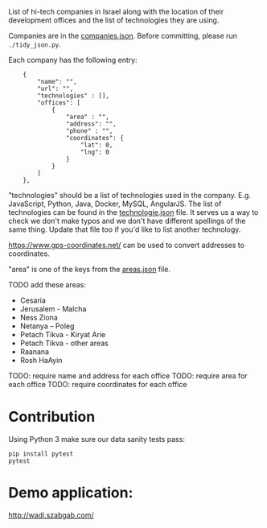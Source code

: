 
List of hi-tech companies in Israel along with the location of their development offices
and the list of technologies they are using.

Companies are in the [companies.json](data/companies.json). Before committing, please run `./tidy_json.py`.

Each company has the following entry:


```
    {
        "name": "",
        "url": "",
        "technologies" : [],
        "offices": [
            {
                "area" : "",
                "address": "",
                "phone" : "",
                "coordinates": {
                    "lat": 0,
                    "lng": 0
                }
            }
        ]
    },
```

"technologies" should be a list of technologies used in the company. E.g. JavaScript, Python, Java, Docker, MySQL, AngularJS.
The list of technologies can be found in the [technologie.json](data/technologies.json) file. It serves us a way to check we don't
make typos and we don't have different spellings of the same thing.  Update that file too if you'd like to list another technology.

https://www.gps-coordinates.net/ can be used to convert addresses to coordinates.

"area" is one of the keys from the [areas.json](data/areas.json) file.

TODO add these areas:
* Cesaria
* Jerusalem - Malcha
* Ness Ziona
* Netanya – Poleg
* Petach Tikva - Kiryat Arie
* Petach Tikva - other areas
* Raanana
* Rosh HaAyin

TODO: require name and address for each office
TODO: require area for each office
TODO: require coordinates for each office

# Contribution

Using Python 3 make sure our data sanity tests pass:

```
pip install pytest
pytest
```

# Demo application:

http://wadi.szabgab.com/

